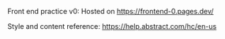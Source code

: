Front end practice v0:
Hosted on https://frontend-0.pages.dev/

Style and content reference:
https://help.abstract.com/hc/en-us